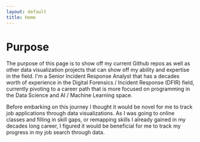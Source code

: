 ```yaml
---
layout: default
title: Home
---
```


# Purpose
The purpose of this page is to show off my current Github repos as well as other data visualization projects that can show off my ability and expertise in the field. I'm a Senior Incident Response Analyst that has a decades worth of experience in the Digital Forensics / Incident Response (DFIR) field, currently pivoting to a career path that is more focused on programming in the Data Science and AI / Machine Learning space.

Before embarking on this journey I thought it would be novel for me to track job applications through data visualizations. As I was going to online classes and filling in skill gaps, or remapping skills I already gained in my decades long career, I figured it would be beneficial for me to track my progress in my job search through data.

<canvas id="myChart" width="400" height="200"></canvas>

<script src="https://cdn.jsdelivr.net/npm/chart.js"></script>
<script>
    document.addEventListener("DOMContentLoaded",function() {
        const data = {{ site.data.email_trends | jsonify }};
        //Log data to ensure it loads correctly
        console.log("Data:",data);
        // Collect all unique dates in sorted order
        const labels = [...new Set(data.map(item => new Date(item.sent_time).toLocaleDateString()))].sort((a,b) => new Date(a) - new Date(b));
        const datasets = [{ label: 'Relation 1', backgroundColor: 'rgba(75, 192, 192, 0.6)', 
            data: labels.map(date => {
                const entry = data.find(
                    item => item.relation_name === "Relation 1" && new Date(item.sent_time).toLocaleDateString() === date
                ); return entry ? parseFloat(entry.value) // Use 0 if no entry exists
            })},
            { label: 'Relation 2', backgroundColor: 'rgba(255, 99, 132, 0.6)', 
            data: labels.map(date => {
                const entry = data.find(
                    item => item.relation_name === "Relation 2" && new Date(item.sent_time).toLocaleDateString() === date
                ); return entry ? parseFloat(entry.value) // Use 0 if no entry exists
            })},
            { label: 'Relation 3', backgroundColor: 'rgba(54, 162, 235, 0.6)', 
            data: labels.map(date => {
                const entry = data.find(
                    item => item.relation_name === "Relation 3" && new Date(item.sent_time).toLocaleDateString() === date
                ); return entry ? parseFloat(entry.value) // Use 0 if no entry exists
            })},
            { label: 'Relation 4', backgroundColor: 'rgba(255, 206, 86, 0.6)', 
            data: labels.map(date => {
                const entry = data.find(
                    item => item.relation_name === "Relation 4" && new Date(item.sent_time).toLocaleDateString() === date
                ); return entry ? parseFloat(entry.value) // Use 0 if no entry exists
            })},
            { label: 'Relation 5', backgroundColor: 'rgba(153, 102, 255, 0.6)', 
            data: labels.map(date => {
                const entry = data.find(
                    item => item.relation_name === "Relation 5" && new Date(item.sent_time).toLocaleDateString() === date
                ); return entry ? parseFloat(entry.value) // Use 0 if no entry exists
            })},
            { label: 'Relation 6', backgroundColor: 'rgba(255, 159, 64, 0.6)', 
            data: labels.map(date => {
                const entry = data.find(
                    item => item.relation_name === "Relation 6" && new Date(item.sent_time).toLocaleDateString() === date
                ); return entry ? parseFloat(entry.value) // Use 0 if no entry exists
            })}
        ];
        // Log labels and dataset values for debugging
        console.log("Labels:",labels);
        console.log("Datasets:",datasets);
        // Make the chart
        new Chart(document.getElementById("myChart"), {
            type: 'bar',
            data: { labels: labels, datasets: datasets },
            options: { 
                        responsive: true, 
                        plugins: { legend: { position: 'top' }, tooltip: { mode: 'index', intersect: false } },
                        scales: { x: { stacked: true }, y: { stacked: true } }         
            }
        });
    });        
        });
    });        
</script>
